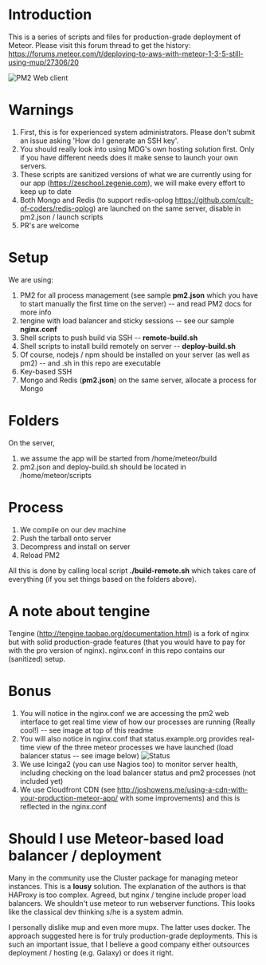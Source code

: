 # Introduction
This is a series of scripts and files for production-grade deployment of Meteor.
Please visit this forum thread to get the history: https://forums.meteor.com/t/deploying-to-aws-with-meteor-1-3-5-still-using-mup/27306/20

![PM2 Web client](https://github.com/ramezrafla/meteor-deployment/blob/master/screenshots/pm2.png?raw=true)

# Warnings
1. First, this is for experienced system administrators. Please don't submit an issue asking 'How do I generate an SSH key'. 
2. You should really look into using MDG's own hosting solution first. Only if you have different needs does it make sense to launch your own servers.
3. These scripts are sanitized versions of what we are currently using for our app (https://zeschool.zegenie.com), we will make every effort to keep up to date
4. Both Mongo and Redis (to support redis-oplog https://github.com/cult-of-coders/redis-oplog) are launched on the same server, disable in pm2.json / launch scripts
4. PR's are welcome

# Setup
We are using:

1. PM2 for all process management (see sample **pm2.json** which you have to start manually the first time on the server) -- and read PM2 docs for more info
2. tengine with load balancer and sticky sessions -- see our sample **nginx.conf**
3. Shell scripts to push build via SSH -- **remote-build.sh**
4. Shell scripts to install build remotely on server -- **deploy-build.sh**
5. Of course, nodejs / npm should be installed on your server (as well as pm2) -- and .sh in this repo are executable
6. Key-based SSH
7. Mongo and Redis (**pm2.json**) on the same server, allocate a process for Mongo

# Folders

On the server, 

1. we assume the app will be started from /home/meteor/build
2. pm2.json and deploy-build.sh should be located in /home/meteor/scripts


# Process
1. We compile on our dev machine
2. Push the tarball onto server
3. Decompress and install on server
4. Reload PM2

All this is done by calling local script **./build-remote.sh** which takes care of everything (if you set things based on the folders above).

# A note about tengine
Tengine (http://tengine.taobao.org/documentation.html) is a fork of nginx but with solid production-grade features (that you would have to pay for with the pro version of nginx). nginx.conf in this repo contains our (sanitized) setup. 

# Bonus
1. You will notice in the nginx.conf we are accessing the pm2 web interface to get real time view of how our processes are running (Really cool!) -- see image at top of this readme
2. You will also notice in nginx.conf that status.example.org provides real-time view of the three meteor processes we have launched (load balancer status -- see image below) ![Status](https://github.com/ramezrafla/meteor-deployment/blob/master/screenshots/status.png?raw=true)
3. We use Icinga2 (you can use Nagios too) to monitor server health, including checking on the load balancer status and pm2 processes (not included yet)
4. We use Cloudfront CDN (see http://joshowens.me/using-a-cdn-with-your-production-meteor-app/ with some improvements) and this is reflected in the nginx.conf

# Should I use Meteor-based load balancer / deployment

Many in the community use the Cluster package for managing meteor instances. This is a **lousy** solution. The explanation of the authors is that HAProxy is too complex. Agreed, but nginx / tengine include proper load balancers. We shouldn't use meteor to run webserver functions. This looks like the classical dev thinking s/he is a system admin.

I personally dislike mup and even more mupx. The latter uses docker. The approach suggested here is for truly production-grade deployments. This is such an important issue, that I believe a good company either outsources deployment / hosting (e.g. Galaxy) or does it right.
